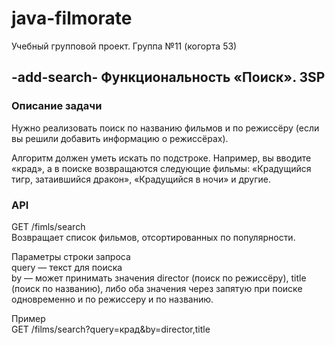 # java-filmorate
Учебный групповой проект. Группа №11 (когорта 53)

## -add-search- Функциональность «Поиск». 3SP

### Описание задачи
Нужно реализовать поиск по названию фильмов и по режиссёру (если вы решили добавить информацию о режиссёрах).

Алгоритм должен уметь искать по подстроке. Например, вы вводите «крад», а в поиске возвращаются следующие фильмы: «Крадущийся тигр, затаившийся дракон», «Крадущийся в ночи» и другие.

### API
GET /fimls/search<br>
Возвращает список фильмов, отсортированных по популярности.

Параметры строки запроса<br>
query — текст для поиска<br>
by — может принимать значения director (поиск по режиссёру), title (поиск по названию), либо оба значения через запятую при поиске одновременно и по режиссеру и по названию.

Пример<br>
GET /films/search?query=крад&by=director,title